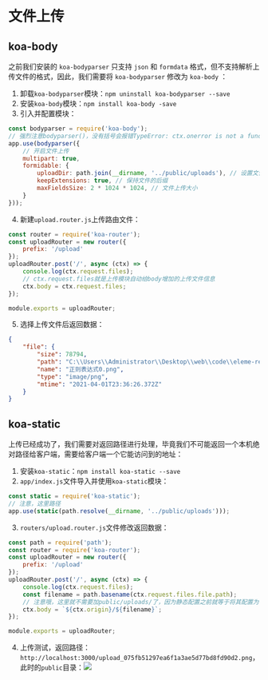 # 文件上传

## koa-body

之前我们安装的 `koa-bodyparser` 只支持 `json` 和 `formdata` 格式，但不支持解析上传文件的格式，因此，我们需要将 `koa-bodyparser` 修改为 `koa-body` ：

1. 卸载`koa-bodyparser`模块：`npm uninstall koa-bodyparser --save`
2. 安装`koa-body`模块：`npm install koa-body -save`
3. 引入并配置模块：

``` js
const bodyparser = require('koa-body');
// 强烈注意bodyparser()，没有括号会报错TypeError: ctx.onerror is not a function
app.use(bodyparser({
    // 开启文件上传
    multipart: true,
    formidable: {
        uploadDir: path.join(__dirname, '../public/uploads'), // 设置文件上传目录
        keepExtensions: true, // 保持文件的后缀
        maxFieldsSize: 2 * 1024 * 1024, // 文件上传大小
    }
}));
```

4. 新建`upload.router.js`上传路由文件：

``` js
const router = require('koa-router');
const uploadRouter = new router({
    prefix: '/upload'
});
uploadRouter.post('/', async (ctx) => {
    console.log(ctx.request.files);
    // ctx.request.files就是上传模块自动给body增加的上传文件信息
    ctx.body = ctx.request.files;
});

module.exports = uploadRouter;
```

5. 选择上传文件后返回数据：

``` json
{
    "file": {
        "size": 78794,
        "path": "C:\\Users\\Administrator\\Desktop\\web\\code\\eleme-restful\\public\\uploads\\upload_d940f461ec7d9c898919a786839e2808.png",
        "name": "正则表达式0.png",
        "type": "image/png",
        "mtime": "2021-04-01T23:36:26.372Z"
    }
}
```

## koa-static

上传已经成功了，我们需要对返回路径进行处理，毕竟我们不可能返回一个本机绝对路径给客户端，需要给客户端一个它能访问到的地址：

1. 安装`koa-static`：`npm install koa-static --save`
2. `app/index.js`文件导入并使用`koa-static`模块：

``` js
const static = require('koa-static');
// 注意，这里路径
app.use(static(path.resolve(__dirname, '../public/uploads')));
```

3. `routers/upload.router.js`文件修改返回数据：

``` js
const path = require('path');
const router = require('koa-router');
const uploadRouter = new router({
    prefix: '/upload'
});
uploadRouter.post('/', async (ctx) => {
    console.log(ctx.request.files);
    const filename = path.basename(ctx.request.files.file.path);
    // 注意哦，这里就不需要加public/uploads/了，因为静态配置之前就等于将其配置为了uploads是静态根目录
    ctx.body = `${ctx.origin}/${filename}`;
});

module.exports = uploadRouter;
```

4. 上传测试，返回路径：`http://localhost:3000/upload_075fb51297ea6f1a3ae5d77bd8fd90d2.png`，此时的`public`目录：![](https://cdn.jsdelivr.net/gh/Huansheng1/myimg/PicGo/20210402233800.png)
